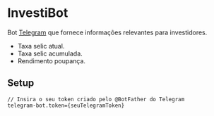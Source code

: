 # InvestiBot

Bot [Telegram](https://telegram.org/) que fornece informações relevantes para investidores.
- Taxa selic atual.
- Taxa selic acumulada.
- Rendimento poupança.

## Setup
```text
// Insira o seu token criado pelo @BotFather do Telegram
telegram-bot.token={seuTelegramToken}
```